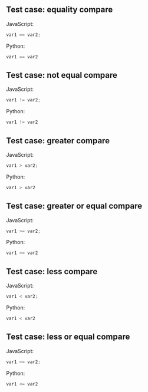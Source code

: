 ## Test case: equality compare
JavaScript:
```js
var1 == var2;
```

Python:
```py
var1 == var2
```

## Test case: not equal compare
JavaScript:
```js
var1 != var2;
```

Python:
```py
var1 != var2
```

## Test case: greater compare
JavaScript:
```js
var1 > var2;
```

Python:
```py
var1 > var2
```

## Test case: greater or equal compare
JavaScript:
```js
var1 >= var2;
```

Python:
```py
var1 >= var2
```

## Test case: less compare
JavaScript:
```js
var1 < var2;
```

Python:
```py
var1 < var2
```

## Test case: less or equal compare
JavaScript:
```js
var1 <= var2;
```

Python:
```py
var1 <= var2
```
